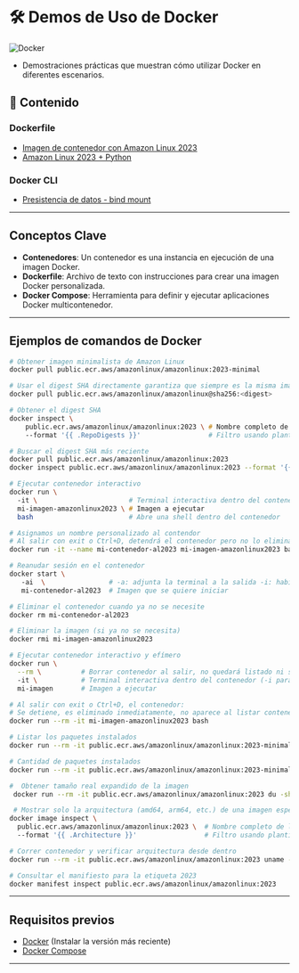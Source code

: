 # 🛠️ Demos de Uso de Docker
![Docker](https://img.shields.io/badge/docker-%230db7ed.svg?style=for-the-badge&logo=docker&logoColor=white)
- Demostraciones prácticas que muestran cómo utilizar Docker en diferentes escenarios.

## 📂 Contenido
### Dockerfile
- [Imagen de contenedor con Amazon Linux 2023](https://github.com/samuelrojasm/demo-docker/tree/main/dockerfile-examples/amazonlinux2023-demo)
- [Amazon Linux 2023 + Python](https://github.com/samuelrojasm/demo-docker/tree/main/dockerfile-examples/amazonlinux2023-python)

### Docker CLI
- [Presistencia de datos - bind mount](https://github.com/samuelrojasm/demo-docker/tree/main/data-management/persistencia-datos)

---

## Conceptos Clave
- **Contenedores**: Un contenedor es una instancia en ejecución de una imagen Docker.
- **Dockerfile**: Archivo de texto con instrucciones para crear una imagen Docker personalizada.
- **Docker Compose**: Herramienta para definir y ejecutar aplicaciones Docker multicontenedor.

---

## Ejemplos de comandos de Docker

```zsh
# Obtener imagen minimalista de Amazon Linux
docker pull public.ecr.aws/amazonlinux/amazonlinux:2023-minimal
```

```zsh
# Usar el digest SHA directamente garantiza que siempre es la misma imagen
docker pull public.ecr.aws/amazonlinux/amazonlinux@sha256:<digest>
```

```zsh
# Obtener el digest SHA
docker inspect \
    public.ecr.aws/amazonlinux/amazonlinux:2023 \ # Nombre completo de la imagen
    --format '{{ .RepoDigests }}'                 # Filtro usando plantilla Go con propiedad del objeto de salida (JSON)
```

```zsh
# Buscar el digest SHA más reciente
docker pull public.ecr.aws/amazonlinux/amazonlinux:2023
docker inspect public.ecr.aws/amazonlinux/amazonlinux:2023 --format '{{ index .RepoDigests 0 }}'
```

```zsh
# Ejecutar contenedor interactivo
docker run \ 
  -it \                       # Terminal interactiva dentro del contenedor (-i para input interactivo, -t para emular un pseudo-TTY).
  mi-imagen-amazonlinux2023 \ # Imagen a ejecutar
  bash                        # Abre una shell dentro del contenedor
```

```zsh
# Asignamos un nombre personalizado al contendor
# Al salir con exit o Ctrl+D, detendrá el contenedor pero no lo eliminará
docker run -it --name mi-contenedor-al2023 mi-imagen-amazonlinux2023 bash
```

```zsh
# Reanudar sesión en el contenedor
docker start \ 
   -ai  \                # -a: adjunta la terminal a la salida -i: habilita la entrada interactiva
   mi-contenedor-al2023  # Imagen que se quiere iniciar
```

```zsh
# Eliminar el contenedor cuando ya no se necesite
docker rm mi-contenedor-al2023
```

```zsh
# Eliminar la imagen (si ya no se necesita)
docker rmi mi-imagen-amazonlinux2023
```

```zsh
# Ejecutar contenedor interactivo y efímero
docker run \
  --rm \          # Borrar contenedor al salir, no quedará listado ni siquiera con docker container ls -a.
  -it \           # Terminal interactiva dentro del contenedor (-i para input interactivo, -t para emular un pseudo-TTY).
  mi-imagen       # Imagen a ejecutar
```

```zsh
# Al salir con exit o Ctrl+D, el contenedor:
# Se detiene, es eliminado inmediatamente, no aparece al listar contenedores detenidos
docker run --rm -it mi-imagen-amazonlinux2023 bash
```

```zsh
# Listar los paquetes instalados
docker run --rm -it public.ecr.aws/amazonlinux/amazonlinux:2023-minimal rpm -qa
```

```zsh
# Cantidad de paquetes instalados
docker run --rm -it public.ecr.aws/amazonlinux/amazonlinux:2023-minimal rpm -qa | wc -l
```

```zsh
#  Obtener tamaño real expandido de la imagen
 docker run --rm -it public.ecr.aws/amazonlinux/amazonlinux:2023 du -sh /
```

```zsh
 # Mostrar solo la arquitectura (amd64, arm64, etc.) de una imagen específica
docker image inspect \
  public.ecr.aws/amazonlinux/amazonlinux:2023 \  # Nombre completo de la imagen
  --format '{{ .Architecture }}'                 # Filtro usando plantilla Go con propiedad del objeto de salida (JSON)
```

```zsh
# Correr contenedor y verificar arquitectura desde dentro
docker run --rm -it public.ecr.aws/amazonlinux/amazonlinux:2023 uname -m
```

```zsh
# Consultar el manifiesto para la etiqueta 2023
docker manifest inspect public.ecr.aws/amazonlinux/amazonlinux:2023
```

---

## Requisitos previos
- [Docker](https://www.docker.com/get-started) (Instalar la versión más reciente)
- [Docker Compose](https://docs.docker.com/compose/install/)

---